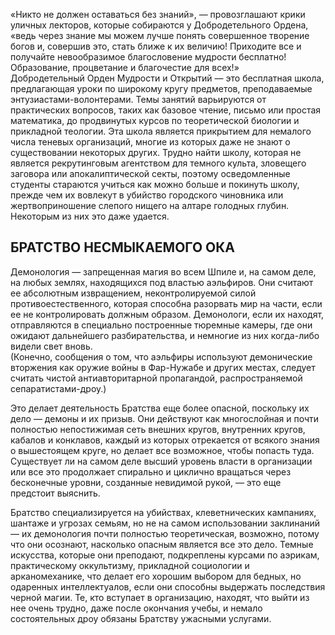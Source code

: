 «Никто не должен оставаться без знаний», — провозглашают крики уличных лекторов, которые собираются у Добродетельного Ордена, «ведь через знание мы можем лучше понять совершенное творение богов и, совершив это, стать ближе к их величию! Приходите все и получайте невообразимое благословение мудрости бесплатно! Образование, процветание и благочестие для всех!»  
Добродетельный Орден Мудрости и Открытий — это бесплатная школа, предлагающая уроки по широкому кругу предметов, преподаваемые энтузиастами-волонтерами. Темы занятий варьируются от практических вопросов, таких как базовое чтение, письмо или простая математика, до продвинутых курсов по теоретической биологии и прикладной теологии. Эта школа является прикрытием для немалого числа теневых организаций, многие из которых даже не знают о существовании некоторых других. Трудно найти школу, которая не является рекрутинговым агентством для темного культа, зловещего заговора или апокалиптической секты, поэтому осведомленные студенты стараются учиться как можно больше и покинуть школу, прежде чем их вовлекут в убийство городского чиновника или жертвоприношение слепого нищего на алтаре голодных глубин. Некоторым из них это даже удается.

## БРАТСТВО НЕСМЫКАЕМОГО ОКА  
Демонология — запрещенная магия во всем Шпиле и, на самом деле, на любых землях, находящихся под властью аэльфиров. Они считают ее абсолютным извращением, неконтролируемой силой противоестественного, которая способна разорвать мир на части, если ее не контролировать должным образом. Демонологи, если их находят, отправляются в специально построенные тюремные камеры, где они ожидают дальнейшего разбирательства, и немногие из них когда-либо видели свет вновь.  
(Конечно, сообщения о том, что аэльфиры используют демонические вторжения как оружие войны в Фар-Нужабе и других местах, следует считать чистой антиавторитарной пропагандой, распространяемой сепаратистами-дроу.)  

Это делает деятельность Братства еще более опасной, поскольку их дело — демоны и их призыв. Они действуют как многослойная и почти полностью непостижимая сеть внешних кругов, внутренних кругов, кабалов и конклавов, каждый из которых отрекается от всякого знания о вышестоящем круге, но делает все возможное, чтобы попасть туда. Существует ли на самом деле высший уровень власти в организации или все это продолжает спирально и циклично вращаться через бесконечные уровни, созданные невидимой рукой, — это еще предстоит выяснить.  

Братство специализируется на убийствах, клеветнических кампаниях, шантаже и угрозах семьям, но не на самом использовании заклинаний — их демонология почти полностью теоретическая, возможно, потому что они осознают, насколько опасным является все это дело. Темные искусства, которые они преподают, подкреплены курсами по аэрикам, практическому оккультизму, прикладной социологии и арканомеханике, что делает его хорошим выбором для бедных, но одаренных интеллектуалов, если они способны выдержать последствия черной магии. Те, кто вступает в организацию, находят, что выйти из нее очень трудно, даже после окончания учебы, и немало состоятельных дроу обязаны Братству ужасными услугами.